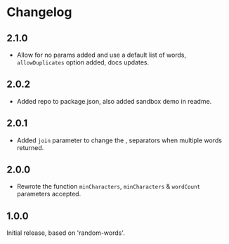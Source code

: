 # Changelog

## 2.1.0

* Allow for no params added and use a default list of words, `allowDuplicates` option added, docs updates.

## 2.0.2

* Added repo to package.json, also added sandbox demo in readme.

## 2.0.1

* Added `join` parameter to change the , separators when multiple words returned.

## 2.0.0

* Rewrote the function `minCharacters`, `minCharacters` & `wordCount` parameters accepted.

## 1.0.0

Initial release, based on 'random-words'.
